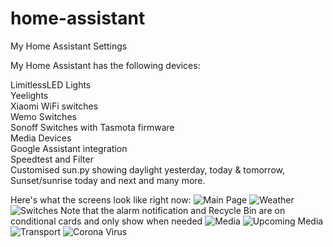 # home-assistant
My Home Assistant Settings

My Home Assistant has the following devices:

LimitlessLED Lights<br>
Yeelights<br>
Xiaomi WiFi switches<br>
Wemo Switches<br>
Sonoff Switches with Tasmota firmware<br>
Media Devices<br>
Google Assistant integration<br>
Speedtest and Filter<br>
Customised sun.py showing daylight yesterday, today & tomorrow, Sunset/sunrise today and next
and many more.

Here's what the screens look like right now:
![Main Page](main_page.png)
![Weather](weather.png)
![Switches](switches.png)
Note that the alarm notification and Recycle Bin are on conditional cards and only show when needed
![Media](media.png)
![Upcoming Media](upcoming_media.png)
![Transport](transport.png)
![Corona Virus](covid19.png)
